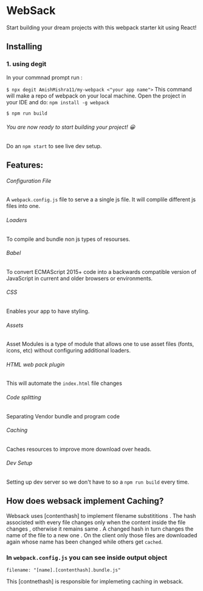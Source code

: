 # WebSack
Start building your dream projects with this webpack starter kit using React!

## Installing

### 1. using degit 

In your commnad prompt run : 

``` $ npx degit AmishMishra11/my-webpack <"your app name"> ```
This command will make a repo of webpack on your local machine. Open the project in your IDE and do:
``` npm install -g webpack ```
```bash
$ npm run build
```
###### You are now ready to start building your project! 😀

Do an ``` npm start ``` to see live dev setup.



## Features: 
###### Configuration File

A ```webpack.config.js``` file to serve a a single js file. It will complile different js files into one.

###### Loaders

To compile and bundle non js types of resourses.

###### Babel

To convert ECMAScript 2015+ code into a backwards compatible version of JavaScript in current and older browsers or environments.

###### CSS

Enables your app to have styling.

###### Assets

Asset Modules is a type of module that allows one to use asset files (fonts, icons, etc) without configuring additional loaders.

###### HTML web pack plugin

This will automate the ```index.html``` file changes

###### Code splitting

Separating Vendor bundle and program code

###### Caching

Caches resources to improve more download over heads.

###### Dev Setup

Setting up dev server so we don't have to so a ```npm run build``` every time.

## How does websack implement Caching?

Websack uses [contenthash] to implement filename substititions . The hash associsted with every file changes only when the content inside the file changes , otherwise it remains same . A changed hash in turn changes the name of the file to a new one . On the client only those files are downloaded again whose name has been changed while others get `cached`.

### In `webpack.config.js` you can see inside output object
`filename: "[name].[contenthash].bundle.js"`

This [contnethash] is responsible for implemeting caching in websack.
